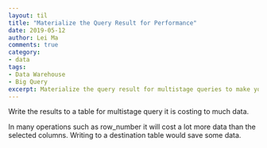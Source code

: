 ```yaml
---
layout: til
title: "Materialize the Query Result for Performance"
date: 2019-05-12
author: Lei Ma
comments: true
category:
- data
tags:
- Data Warehouse
- Big Query
excerpt: Materialize the query result for multistage queries to make your query faster and lower the costs.
---
```


Write the results to a table for multistage query it is costing to much data.

In many operations such as row_number it will cost a lot more data than the selected columns. Writing to a destination table would save some data.

